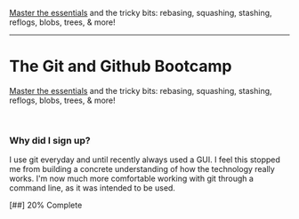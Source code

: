 <a href="https://www.udemy.com/course/git-and-github-bootcamp/">Master the essentials</a> and the tricky bits: rebasing, squashing, stashing, reflogs, blobs, trees, & more!

---

# The Git and Github Bootcamp

<a href="https://www.udemy.com/course/git-and-github-bootcamp/">Master the essentials</a> and the tricky bits: rebasing, squashing, stashing, reflogs, blobs, trees, & more!

<br>

### Why did I sign up?

I use git everyday and until recently always used a GUI. I feel this stopped me from building a concrete understanding of how the technology really works. I'm now much more comfortable working with git through a command line, as it was intended to be used.

[##] 20% Complete
